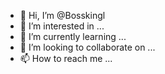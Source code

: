 - 👋 Hi, I’m @Bosskingl
- 👀 I’m interested in ...
- 🌱 I’m currently learning ...
- 💞️ I’m looking to collaborate on ...
- 📫 How to reach me ...

<!---
Bosskingl/Bosskingl is a ✨ special ✨ repository because its `README.md` (this file) appears on your GitHub profile.
You can click the Preview link to take a look at your changes.
--->
